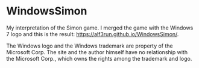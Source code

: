 # WindowsSimon
My interpretation of the Simon game. I merged the game with the Windows 7 logo and this is the result: https://alf3run.github.io/WindowsSimon/.

The Windows logo and the Windows trademark are property of the Microsoft Corp. The site and the author himself have no relationship with the Microsoft Corp., which owns the rights among the trademark and logo.
